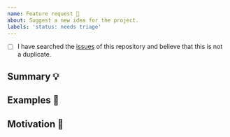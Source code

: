 ```yaml
---
name: Feature request 💄
about: Suggest a new idea for the project.
labels: 'status: needs triage'
---
```


<!-- Provide a general summary of the feature in the Title above -->

<!--
  Thank you very much for contributing to Material-UI by creating an issue! ❤️
  To avoid duplicate issues we ask you to check off the following list.
-->

<!-- Checked checkbox should look like this: [x] -->

- [ ] I have searched the [issues](https://github.com/mui-org/material-ui/issues) of this repository and believe that this is not a duplicate.

## Summary 💡

<!-- Describe how it should work. -->

## Examples 🌈

<!--
  Provide a link to the Material design specification, other implementations,
  or screenshots of the expected behavior.
-->

## Motivation 🔦

<!--
  What are you trying to accomplish? How has the lack of this feature affected you?
  Providing context helps us come up with a solution that is most useful in the real world.
-->
